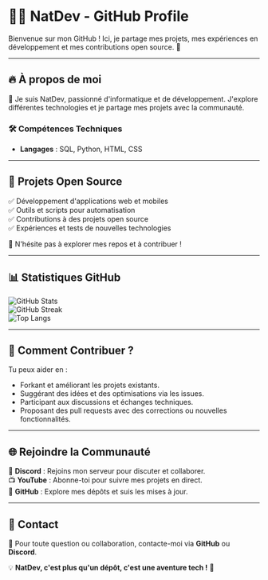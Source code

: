 # 👨‍💻 NatDev - GitHub Profile

Bienvenue sur mon GitHub ! Ici, je partage mes projets, mes expériences en développement et mes contributions open source. 🚀

---

## 🔥 À propos de moi
👋 Je suis NatDev, passionné d'informatique et de développement. J'explore différentes technologies et je partage mes projets avec la communauté.

### 🛠️ Compétences Techniques
- **Langages** : SQL, Python, HTML, CSS

---

## 📂 Projets Open Source
✅ Développement d'applications web et mobiles  
✅ Outils et scripts pour automatisation  
✅ Contributions à des projets open source  
✅ Expériences et tests de nouvelles technologies  

🌟 N'hésite pas à explorer mes repos et à contribuer !

---

## 📊 Statistiques GitHub
![GitHub Stats](https://github-readme-stats.vercel.app/api?username=NatDev&show_icons=true&theme=radical)  
![GitHub Streak](https://streak-stats.demolab.com/?user=NatDev&theme=radical)  
![Top Langs](https://github-readme-stats.vercel.app/api/top-langs/?username=NatDev&layout=compact&theme=radical)  

---

## 🚀 Comment Contribuer ?
Tu peux aider en :
- Forkant et améliorant les projets existants.
- Suggérant des idées et des optimisations via les issues.
- Participant aux discussions et échanges techniques.
- Proposant des pull requests avec des corrections ou nouvelles fonctionnalités.

---

## 🌐 Rejoindre la Communauté
📢 **Discord** : Rejoins mon serveur pour discuter et collaborer.  
📺 **YouTube** : Abonne-toi pour suivre mes projets en direct.  
🔗 **GitHub** : Explore mes dépôts et suis les mises à jour.

---

## 📧 Contact
📩 Pour toute question ou collaboration, contacte-moi via **GitHub** ou **Discord**.

💡 **NatDev, c'est plus qu'un dépôt, c'est une aventure tech !** 🚀

